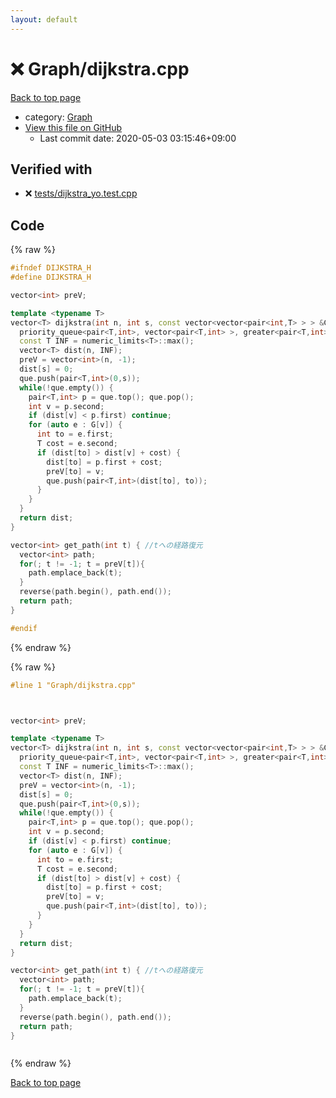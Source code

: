 ```yaml
---
layout: default
---
```


<!-- mathjax config similar to math.stackexchange -->
<script type="text/javascript" async
  src="https://cdnjs.cloudflare.com/ajax/libs/mathjax/2.7.5/MathJax.js?config=TeX-MML-AM_CHTML">
</script>
<script type="text/x-mathjax-config">
  MathJax.Hub.Config({
    TeX: { equationNumbers: { autoNumber: "AMS" }},
    tex2jax: {
      inlineMath: [ ['$','$'] ],
      processEscapes: true
    },
    "HTML-CSS": { matchFontHeight: false },
    displayAlign: "left",
    displayIndent: "2em"
  });
</script>

<script type="text/javascript" src="https://cdnjs.cloudflare.com/ajax/libs/jquery/3.4.1/jquery.min.js"></script>
<script src="https://cdn.jsdelivr.net/npm/jquery-balloon-js@1.1.2/jquery.balloon.min.js" integrity="sha256-ZEYs9VrgAeNuPvs15E39OsyOJaIkXEEt10fzxJ20+2I=" crossorigin="anonymous"></script>
<script type="text/javascript" src="../../assets/js/copy-button.js"></script>
<link rel="stylesheet" href="../../assets/css/copy-button.css" />


# :x: Graph/dijkstra.cpp

<a href="../../index.html">Back to top page</a>

* category: <a href="../../index.html#4cdbd2bafa8193091ba09509cedf94fd">Graph</a>
* <a href="{{ site.github.repository_url }}/blob/master/Graph/dijkstra.cpp">View this file on GitHub</a>
    - Last commit date: 2020-05-03 03:15:46+09:00




## Verified with

* :x: <a href="../../verify/tests/dijkstra_yo.test.cpp.html">tests/dijkstra_yo.test.cpp</a>


## Code

<a id="unbundled"></a>
{% raw %}
```cpp
#ifndef DIJKSTRA_H
#define DIJKSTRA_H

vector<int> preV;

template <typename T>
vector<T> dijkstra(int n, int s, const vector<vector<pair<int,T> > > &G) {
  priority_queue<pair<T,int>, vector<pair<T,int> >, greater<pair<T,int> > > que;
  const T INF = numeric_limits<T>::max();
  vector<T> dist(n, INF);
  preV = vector<int>(n, -1);
  dist[s] = 0;
  que.push(pair<T,int>(0,s));
  while(!que.empty()) {
    pair<T,int> p = que.top(); que.pop();
    int v = p.second;
    if (dist[v] < p.first) continue;
    for (auto e : G[v]) {
      int to = e.first;
      T cost = e.second;
      if (dist[to] > dist[v] + cost) {
        dist[to] = p.first + cost;
        preV[to] = v;
        que.push(pair<T,int>(dist[to], to));
      }
    }
  }
  return dist;
}

vector<int> get_path(int t) { //tへの経路復元
  vector<int> path;
  for(; t != -1; t = preV[t]){
    path.emplace_back(t);
  }
  reverse(path.begin(), path.end());
  return path;
}

#endif
```
{% endraw %}

<a id="bundled"></a>
{% raw %}
```cpp
#line 1 "Graph/dijkstra.cpp"



vector<int> preV;

template <typename T>
vector<T> dijkstra(int n, int s, const vector<vector<pair<int,T> > > &G) {
  priority_queue<pair<T,int>, vector<pair<T,int> >, greater<pair<T,int> > > que;
  const T INF = numeric_limits<T>::max();
  vector<T> dist(n, INF);
  preV = vector<int>(n, -1);
  dist[s] = 0;
  que.push(pair<T,int>(0,s));
  while(!que.empty()) {
    pair<T,int> p = que.top(); que.pop();
    int v = p.second;
    if (dist[v] < p.first) continue;
    for (auto e : G[v]) {
      int to = e.first;
      T cost = e.second;
      if (dist[to] > dist[v] + cost) {
        dist[to] = p.first + cost;
        preV[to] = v;
        que.push(pair<T,int>(dist[to], to));
      }
    }
  }
  return dist;
}

vector<int> get_path(int t) { //tへの経路復元
  vector<int> path;
  for(; t != -1; t = preV[t]){
    path.emplace_back(t);
  }
  reverse(path.begin(), path.end());
  return path;
}



```
{% endraw %}

<a href="../../index.html">Back to top page</a>

